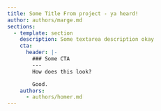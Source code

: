 ```yaml
---
title: Some Title From project - ya heard!
author: authors/marge.md
sections:
  - template: section
    description: Some textarea description okay
    cta:
      header: |-
        ### Some CTA
        ---
        How does this look?

        Good.
    authors:
      - authors/homer.md
---
```


